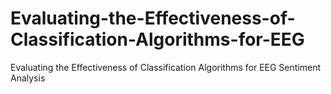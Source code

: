 # Evaluating-the-Effectiveness-of-Classification-Algorithms-for-EEG
Evaluating the Effectiveness of Classification Algorithms for EEG Sentiment Analysis

